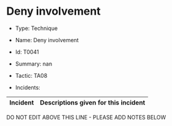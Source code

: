 # Deny involvement

* Type: Technique

* Name: Deny involvement

* Id: T0041

* Summary: nan

* Tactic: TA08

* Incidents:

| Incident | Descriptions given for this incident |
| -------- | -------------------- |

DO NOT EDIT ABOVE THIS LINE - PLEASE ADD NOTES BELOW